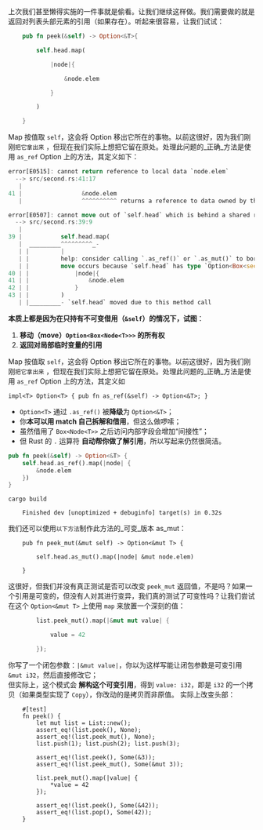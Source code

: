 上次我们甚至懒得实施的一件事就是偷看。让我们继续这样做。我们需要做的就是返回对列表头部元素的引用（如果存在）。听起来很容易，让我们试试：
```rust
    pub fn peek(&self) -> Option<&T>{

        self.head.map(

            |node|{

                &node.elem

            }

        )

    }
```
Map 按值取 `self`，这会将 Option 移出它所在的事物。以前这很好，因为我们刚刚`把它拿出来` ，但现在我们实际上想把它留在原处。处理此问题的_正确_方法是使用 `as_ref` Option 上的方法，其定义如下：

```rust
error[E0515]: cannot return reference to local data `node.elem`
  --> src/second.rs:41:17
   |
41 |                 &node.elem
   |                 ^^^^^^^^^^ returns a reference to data owned by the current function

error[E0507]: cannot move out of `self.head` which is behind a shared reference
  --> src/second.rs:39:9
   |
39 |           self.head.map(
   |  _________^^^^^^^^^_-
   | |         |
   | |         help: consider calling `.as_ref()` or `.as_mut()` to borrow the type's contents
   | |         move occurs because `self.head` has type `Option<Box<second::Node<T>>>`, which does not implement the `Copy` trait
40 | |             |node|{
41 | |                 &node.elem
42 | |             }
43 | |         )
   | |_________- `self.head` moved due to this method call
```
**本质上都是因为在只持有不可变借用（`&self`）的情况下，试图**：
1. **移动（move）`Option<Box<Node<T>>>` 的所有权**
2. **返回对局部临时变量的引用**

Map 按值取 `self`，这会将 Option 移出它所在的事物。以前这很好，因为我们刚刚`把它拿出来` ，但现在我们实际上想把它留在原处。处理此问题的_正确_方法是使用 `as_ref` Option 上的方法，其定义如
```
impl<T> Option<T> { pub fn as_ref(&self) -> Option<&T>; }
```
- `Option<T>` 通过 `.as_ref()` 被**降级**为 `Option<&T>`；
- 你**本可以用 match 自己拆解和借用**，但这么做啰嗦；
- 虽然借用了 `Box<Node<T>>` 之后访问内部字段会增加“间接性”；
- 但 Rust 的 `.` 运算符 **自动帮你做了解引用**，所以写起来仍然很简洁。
```rust
pub fn peek(&self) -> Option<&T> {
    self.head.as_ref().map(|node| {
        &node.elem
    })
}
```

```
cargo build

    Finished dev [unoptimized + debuginfo] target(s) in 0.32s

```

我们还可以使用`以下方法`制作此方法的_可变_版本 as_mut：
```
    pub fn peek_mut(&mut self) -> Option<&mut T> {

        self.head.as_mut().map(|node| &mut node.elem)

    }
```
这很好，但我们并没有真正测试是否可以改变 `peek_mut` 返回值，不是吗？如果一个引用是可变的，但没有人对其进行变异，我们真的测试了可变性吗？让我们尝试在这个 `Option<&mut T>` 上使用 `map` 来放置一个深刻的值：

```rust
        list.peek_mut().map(|&mut mut value| {

            value = 42

        });
```

你写了一个闭包参数：`|&mut value|`，你以为这样写能让闭包参数是可变引用 `&mut i32`，然后直接修改它；  
但实际上，这个模式会 **解构这个可变引用**，得到 `value: i32`，即是 `i32` 的一个拷贝（如果类型实现了 `Copy`），你改动的是拷贝而非原值。
实际上改变头部：
```
    #[test]
    fn peek() {
        let mut list = List::new();
        assert_eq!(list.peek(), None);
        assert_eq!(list.peek_mut(), None);
        list.push(1); list.push(2); list.push(3);

        assert_eq!(list.peek(), Some(&3));
        assert_eq!(list.peek_mut(), Some(&mut 3));

        list.peek_mut().map(|value| {
            *value = 42
        });

        assert_eq!(list.peek(), Some(&42));
        assert_eq!(list.pop(), Some(42));
    }

```